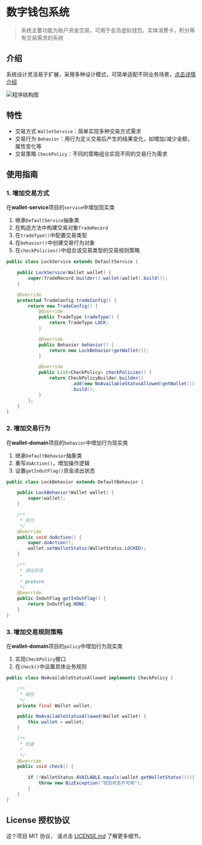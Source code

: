 # 数字钱包系统

> 系统主要功能为账户资金交易，可用于会员虚拟钱包，实体消费卡，积分等有交易需求的系统

## 介绍
系统设计灵活易于扩展，采用多种设计模式，可简单适配不同业务场景，[点击详情介绍](doc/architecture.md)

![程序结构图](https://oscimg.oschina.net/oscnet/up-417eaca013ba9ea5c3c8532aad6675523f7.png)

## 特性

* 交易方式 `WalletService`：简单实现多种交易方式需求
* 交易行为 `Behavior`：用行为定义交易后产生的结果变化，如增加/减少金额，属性变化等
* 交易策略 `CheckPolicy`：不同的策略组合实现不同的交易行为需求

## 使用指南

### 1. 增加交易方式

在**wallet-service**项目的`service`中增加现实类

1. 继承`DefaultService`抽象类
2. 在构造方法中构建交易对象`TradeRecord`
3. 在`tradeType()`中配置交易类型
4. 在`behavior()`中创建交易行为对象
5. 在`checkPolicies()`中组合该交易类型的交易规则策略

```java
public class LockService extends DefaultService {

    public LockService(Wallet wallet) {
        super(TradeRecord.builder().wallet(wallet).build());
    }

    @Override
    protected TradeConfig tradeConfig() {
        return new TradeConfig() {
            @Override
            public TradeType tradeType() {
                return TradeType.LOCK;
            }

            @Override
            public Behavior behavior() {
                return new LockBehavior(getWallet());
            }

            @Override
            public List<CheckPolicy> checkPolicies() {
                return CheckPolicyBuilder.builder()
                        .add(new NoAvailableStatusAllowed(getWallet()))
                        .build();
            }
        };
    }
}

```

### 2. 增加交易行为

在**wallet-domain**项目的`behavior`中增加行为现实类

1. 继承`DefaultBehavior`抽象类
2. 重写`doAction()`，增加操作逻辑
3. 设置`getInOutFlag()`资金进出状态

```java
public class LockBehavior extends DefaultBehavior {

    public LockBehavior(Wallet wallet) {
        super(wallet);
    }

    /**
     * 执行
     */
    @Override
    public void doAction() {
        super.doAction();
        wallet.setWalletStatus(WalletStatus.LOCKED);
    }

    /**
     * 进出状态
     *
     * @return
     */
    @Override
    public InOutFlag getInOutFlag() {
        return InOutFlag.NONE;
    }
}
```

### 3. 增加交易规则策略

在**wallet-domain**项目的`policy`中增加行为现实类

1. 实现`CheckPolicy`接口
2. 在`check()`中设置具体业务规则

```java
public class NoAvailableStatusAllowed implements CheckPolicy {

    /**
     * 钱包
     */
    private final Wallet wallet;

    public NoAvailableStatusAllowed(Wallet wallet) {
        this.wallet = wallet;
    }

    /**
     * 检查
     *
     */
    @Override
    public void check() {

        if (!WalletStatus.AVAILABLE.equals(wallet.getWalletStatus())){
            throw new BizException("钱包状态不可用");
        }
    }
}

```

## License 授权协议

这个项目 MIT 协议， 请点击 [LICENSE.md](LICENSE.md) 了解更多细节。